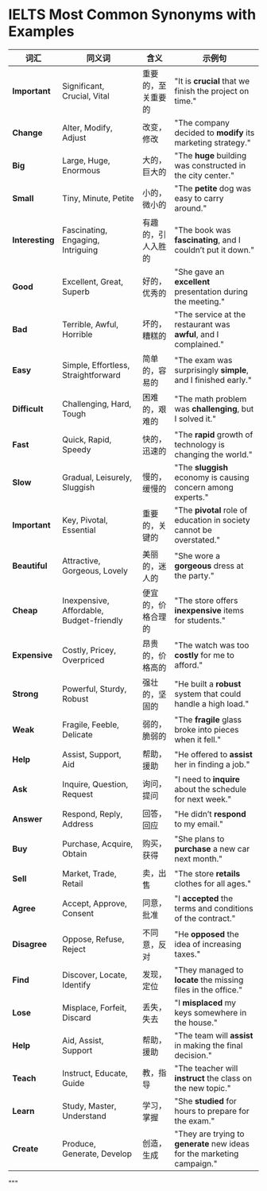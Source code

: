 

# IELTS Most Common Synonyms with Examples

| **词汇**           | **同义词**         | **含义**                                         | **示例句**                                                        |
|------------------|-----------------|---------------------------------------------|-------------------------------------------------------------|
| **Important**     | Significant, Crucial, Vital    | 重要的，至关重要的                                | "It is **crucial** that we finish the project on time."         |
| **Change**        | Alter, Modify, Adjust         | 改变，修改                                      | "The company decided to **modify** its marketing strategy."      |
| **Big**           | Large, Huge, Enormous          | 大的，巨大的                                    | "The **huge** building was constructed in the city center."     |
| **Small**         | Tiny, Minute, Petite            | 小的，微小的                                    | "The **petite** dog was easy to carry around."                  |
| **Interesting**   | Fascinating, Engaging, Intriguing | 有趣的，引人入胜的                              | "The book was **fascinating**, and I couldn’t put it down."      |
| **Good**          | Excellent, Great, Superb        | 好的，优秀的                                   | "She gave an **excellent** presentation during the meeting."     |
| **Bad**           | Terrible, Awful, Horrible       | 坏的，糟糕的                                    | "The service at the restaurant was **awful**, and I complained." |
| **Easy**          | Simple, Effortless, Straightforward  | 简单的，容易的                                  | "The exam was surprisingly **simple**, and I finished early."    |
| **Difficult**     | Challenging, Hard, Tough         | 困难的，艰难的                                  | "The math problem was **challenging**, but I solved it."         |
| **Fast**          | Quick, Rapid, Speedy            | 快的，迅速的                                   | "The **rapid** growth of technology is changing the world."      |
| **Slow**          | Gradual, Leisurely, Sluggish     | 慢的，缓慢的                                   | "The **sluggish** economy is causing concern among experts."     |
| **Important**     | Key, Pivotal, Essential         | 重要的，关键的                                  | "The **pivotal** role of education in society cannot be overstated." |
| **Beautiful**     | Attractive, Gorgeous, Lovely    | 美丽的，迷人的                                  | "She wore a **gorgeous** dress at the party."                    |
| **Cheap**         | Inexpensive, Affordable, Budget-friendly | 便宜的，价格合理的                             | "The store offers **inexpensive** items for students."           |
| **Expensive**     | Costly, Pricey, Overpriced      | 昂贵的，价格高的                                | "The watch was too **costly** for me to afford."                 |
| **Strong**        | Powerful, Sturdy, Robust        | 强壮的，坚固的                                  | "He built a **robust** system that could handle a high load."    |
| **Weak**          | Fragile, Feeble, Delicate       | 弱的，脆弱的                                    | "The **fragile** glass broke into pieces when it fell."          |
| **Help**          | Assist, Support, Aid            | 帮助，援助                                      | "He offered to **assist** her in finding a job."                |
| **Ask**           | Inquire, Question, Request      | 询问，提问                                      | "I need to **inquire** about the schedule for next week."       |
| **Answer**        | Respond, Reply, Address         | 回答，回应                                      | "He didn’t **respond** to my email."                            |
| **Buy**           | Purchase, Acquire, Obtain       | 购买，获得                                      | "She plans to **purchase** a new car next month."                |
| **Sell**          | Market, Trade, Retail           | 卖，出售                                        | "The store **retails** clothes for all ages."                    |
| **Agree**         | Accept, Approve, Consent        | 同意，批准                                      | "I **accepted** the terms and conditions of the contract."       |
| **Disagree**      | Oppose, Refuse, Reject          | 不同意，反对                                    | "He **opposed** the idea of increasing taxes."                   |
| **Find**          | Discover, Locate, Identify      | 发现，定位                                      | "They managed to **locate** the missing files in the office."    |
| **Lose**          | Misplace, Forfeit, Discard      | 丢失，失去                                      | "I **misplaced** my keys somewhere in the house."               |
| **Help**          | Aid, Assist, Support            | 帮助，援助                                      | "The team will **assist** in making the final decision."         |
| **Teach**         | Instruct, Educate, Guide        | 教，指导                                        | "The teacher will **instruct** the class on the new topic."      |
| **Learn**         | Study, Master, Understand       | 学习，掌握                                      | "She **studied** for hours to prepare for the exam."             |
| **Create**        | Produce, Generate, Develop      | 创造，生成                                      | "They are trying to **generate** new ideas for the marketing campaign." |
"""
